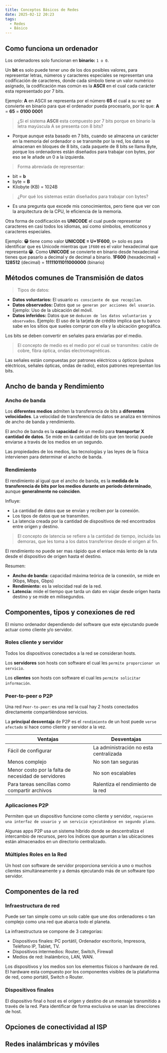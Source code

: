```yaml
---
title: Conceptos Básicos de Redes
date: 2025-02-12 20:23
tags:
  - Redes
  - Básico
---
```

## Como funciona un ordenador

Los ordenadores solo funcionan en **binario:** ``1 o 0``.

Un **bit** es solo puede tener uno de los dos posibles valores, para representar letras, números y caracteres especiales se representan una codificación de caracteres, donde cada símbolo tiene un valor numérico asignado, la codificación mas común es la **ASCII** en el cual cada carácter esta representado por 7 bits.

Ejemplo:
	**A** en ASCII se representa por el número **65** el cual a su vez se convierte en binario para que el ordenador pueda procesarlo, por lo que: **A** = **65** = **0100 0001**

>¿Si el sistema **ASCII** esta compuesto por 7 bits porque en binario la letra mayúscula A se presenta con 8 bits?

- Porque aunque esta basado en 7 bits, cuando se almacena un carácter en la memoria del ordenador o se transmite por la red, los datos se almacenan en bloques de 8 bits, cada paquete de 8 bits se llama Byte, porque los ordenadores están diseñados para trabajar con bytes, por eso se le añade un 0 a la izquierda.

> Forma abreviada de representar:

- bit = **b**
- byte = **B**
- Kilobyte (KB) = 1024B

> ¿Por qué los sistemas están diseñados para trabajar con bytes?

- Es una pregunta que excede mis conocimientos, pero tiene que ver con la arquitectura de la CPU, le eficiencia de la memoria.

Otra forma de codificación es **UNICODE** el cual puede representar caracteres en casi todos los idiomas, así como símbolos, emoticonos y caracteres especiales.

Ejemplo:
	**😀** tiene como valor **UNICODE = U+1F600**, ``U+`` solo es para identificar que es Unicode mientras que ``1F600`` es el valor hexadecimal que representa **😀**.
	Como **UNICODE** se convierte en binario desde hexadecimal tienes que pasarlo a decimal y de decimal a binario.
	**1F600** (hexadecimal) = **128512** (decimal) = **11111011011000000** (binario)

## Métodos comunes de Transmisión de datos

> Tipos de datos:
- **Datos voluntarios:** El usuario ``es consciente de que recopilan``.
- **Datos observados:** Datos que ``se generan por acciones del usuario``. Ejemplo: Uso de la ubicación del móvil.
- **Datos inferidos:** Datos que se ``deducen de los datos voluntarios y observados``. Ejemplo: El uso de la tarjeta de crédito implica que tu banco sabe en los sitios que sueles comprar con ella y la ubicación geográfica.

Los bits se deben convertir en señales para enviarlas por el medio.

 >El concepto de medio es el medio por el cual se transmites: cable de cobre, fibra óptica, ondas electromagnéticas.

Las señales están compuestas por patrones eléctricos u ópticos (pulsos eléctricos, señales ópticas, ondas de radio), estos patrones representan los bits.

## Ancho de banda y Rendimiento

### Ancho de banda

Los **diferentes medios** admiten la transferencia de bits a **diferentes velocidades**. La velocidad de transferencia de datos se analiza en términos de ancho de banda y rendimiento.

El ancho de banda es la **capacidad** de un medio para **transportar X cantidad de datos**. Se mide en la cantidad de bits que (en teoría) puede enviarse a través de los medios en un segundo.

Las propiedades de los medios, las tecnologías y las leyes de la física intervienen para determinar el ancho de banda.

### Rendimiento

El rendimiento al igual que el ancho de banda, es la **medida de la transferencia de bits por los medios durante un período determinado**, aunque **generalmente no coinciden**.

Influye:
- La cantidad de datos que se envían y reciben por la conexión.
- Los tipos de datos que se transmiten.
- La latencia creada por la cantidad de dispositivos de red encontrados entre origen y destino.

> El concepto de latencia se refiere a la cantidad de tiempo, incluida las demoras, que les toma a los datos transferirse desde el origen al fin.

El rendimiento no puede ser mas rápido que el enlace más lento de la ruta desde el dispositivo de origen hasta el destino.

Resumen:
- **Ancho de banda:** capacidad máxima teórica de la conexión, se mide en (Kbps, Mbps, Gbps)
- **Rendimiento:** es la velocidad real de la red.
- **Latencia:** mide el tiempo que tarda un dato en viajar desde origen hasta destino y se mide en milisegundos.

## Componentes, tipos y conexiones de red

El mismo ordenador dependiendo del software que este ejecutando puede actuar como cliente y/o servidor.
### Roles cliente y servidor

Todos los dispositivos conectados a la red se consideran hosts.

Los **servidores** son hosts con software el cual les ``permite proporcionar un servicio``.

Los **clientes** son hosts con software el cual les ``permite solicitar información``.

### Peer-to-peer o P2P

Una red ``Peer-to-peer``: es una red la cual hay 2 hosts conectados directamente compartiéndose servicios.

La **principal desventaja** de P2P es el ``rendimiento`` de un host puede ``verse afectado`` si hace como cliente y servidor a la vez.

| **Ventajas**                                        | **Desventajas**                        |
| --------------------------------------------------- | -------------------------------------- |
| Fácil de configurar                                 | La administración no esta centralizada |
| Menos complejo                                      | No son tan seguras                     |
| Menor costo por la falta de necesidad de servidores | No son escalables                      |
| Para tareas sencillas como compartir archivos       | Ralentiza el rendimiento de la red     |

### Aplicaciones P2P

Permiten que un dispositivo funcione como cliente y servidor, ``requieren una interfaz de usuario y un servicio ejecutándose en segundo plano``.

Algunas apps P2P usa un sistema híbrido donde se descentraliza el intercambio de recursos, pero los índices que apuntan a las ubicaciones están almacenados en un directorio centralizado.

### Múltiples Roles en la Red

Un host con software de servidor proporciona servicio a uno o muchos clientes simultáneamente y a demás ejecutando más de un software tipo servidor.

## Componentes de la red

### Infraestructura de red

Puede ser tan simple como un solo cable que une dos ordenadores o tan complejo como una red que abarca todo el planeta.

La infraestructura se compone de 3 categorías:
- Dispositivos finales: PC portátil, Ordenador escritorio, Impresora, Teléfono IP, Tablet, TV.
- Dispositivos intermedios: Router, Switch, Firewall
- Medios de red: Inalámbrico, LAN, WAN.

Los dispositivos y los medios son los elementos físicos o hardware de red. El hardware esta compuesto por los componentes visibles de la plataforma de red, como portátil, Switch o Router.

### Dispositivos finales

El dispositivo final o host es el origen y destino de un mensaje transmitido a través de la red. Para identificar de forma exclusiva se usan las direcciones de host.



## Opciones de conectividad al ISP



## Redes inalámbricas y móviles

